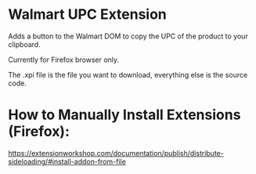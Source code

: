 # Walmart UPC Extension 
Adds a button to the Walmart DOM to copy the UPC of the product to your clipboard.

Currently for Firefox browser only.

The .xpi file is the file you want to download, everything else is the source code.

# How to Manually Install Extensions (Firefox): 
https://extensionworkshop.com/documentation/publish/distribute-sideloading/#install-addon-from-file
